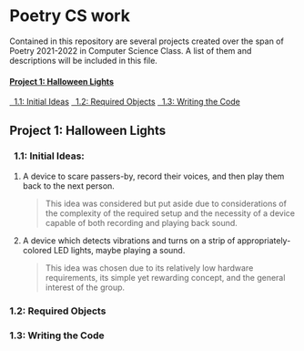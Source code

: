 

<h1>Poetry CS work</h1>
<p>Contained in this repository are several projects created over the span of Poetry 2021-2022 in Computer Science Class. A list of them and descriptions will be included in this file.</p>

<h4><a href="#1">Project 1: Halloween Lights</a></h5>
<a href="#1.1">&nbsp;&nbsp;1.1: Initial Ideas</a>
<a href="#1.2">&nbsp;&nbsp;1.2: Required Objects</a>
<a href="#1.3">&nbsp;&nbsp;1.3: Writing the Code</a>

<h2 id="1">Project 1: Halloween Lights</h3>

<h3 id="1.1">&nbsp;&nbsp;1.1: Initial Ideas: </h3>

1. A device to scare passers-by, record their voices, and then play them back to the next person.</p>

    > This idea was considered but put aside due to considerations of the complexity of the required setup and the necessity of a device capable of both recording and playing back sound.

2. A device which detects vibrations and turns on a strip of appropriately-colored
LED lights, maybe playing a sound.

    > This idea was chosen due to its relatively low hardware requirements, its simple yet rewarding concept, and the general interest of the group.

<h3 id="1.2">1.2: Required Objects</h3>

<h3 id="1.3">1.3: Writing the Code</h3>